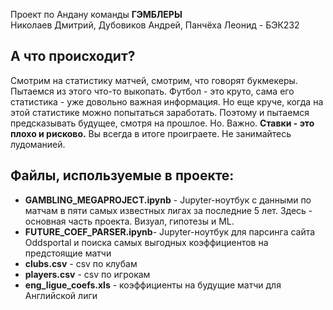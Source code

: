 Проект по Андану команды **ГЭМБЛЕРЫ**  
Николаев Дмитрий, Дубовиков Андрей, Панчёха Леонид - БЭК232

## А что происходит?

Смотрим на статистику матчей, смотрим, что говорят букмекеры. Пытаемся из этого что-то выкопать. Футбол - это круто, сама его статистика - уже довольно важная информация. Но еще круче, когда на этой статистике можно попытаться заработать. Поэтому и пытаемся предсказывать будущее, смотря на прошлое. Но. Важно. **Ставки - это плохо и рисково.** Вы всегда в итоге проиграете. Не занимайтесь лудоманией.

## Файлы, используемые в проекте:

- **GAMBLING_MEGAPROJECT.ipynb** - Jupyter-ноутбук c данными по матчам в пяти самых известных лигах за последние 5 лет. Здесь - основная часть проекта. Визуал, гипотезы и ML. 
- **FUTURE_COEF_PARSER.ipynb**- Jupyter-ноутбук для парсинга сайта Oddsportal и поиска самых выгодных коэффициентов на предстоящие матчи
- **clubs.csv** - csv по клубам
- **players.csv** - csv по игрокам
- **eng_ligue_coefs.xls** - коэффициенты на будущие матчи для Английской лиги                                                                                          
